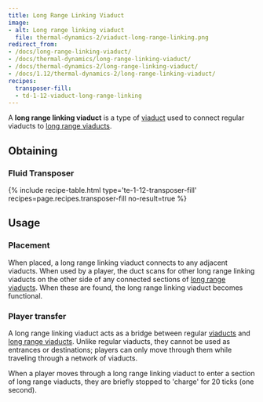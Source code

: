 ```yaml
---
title: Long Range Linking Viaduct
image:
- alt: Long range linking viaduct
  file: thermal-dynamics-2/viaduct-long-range-linking.png
redirect_from:
- /docs/long-range-linking-viaduct/
- /docs/thermal-dynamics/long-range-linking-viaduct/
- /docs/thermal-dynamics-2/long-range-linking-viaduct/
- /docs/1.12/thermal-dynamics-2/long-range-linking-viaduct/
recipes:
  transposer-fill:
  - td-1-12-viaduct-long-range-linking
---
```


A **long range linking viaduct** is a type of [viaduct](/docs/1.12/thermal-dynamics/viaduct/) used to
connect regular viaducts to [long range viaducts](/docs/1.12/thermal-dynamics/long-range-viaduct/).


Obtaining
---------

### Fluid Transposer
{% include recipe-table.html type='te-1-12-transposer-fill' recipes=page.recipes.transposer-fill no-result=true %}


Usage
-----

### Placement
When placed, a long range linking viaduct connects to any adjacent viaducts.
When used by a player, the duct scans for other long range linking viaducts on
the other side of any connected sections of [long range
viaducts](/docs/1.12/thermal-dynamics/long-range-viaduct/). When these are found, the long range
linking viaduct becomes functional.

### Player transfer
A long range linking viaduct acts as a bridge between regular
[viaducts](/docs/1.12/thermal-dynamics/viaduct/) and [long range viaducts](/docs/1.12/thermal-dynamics/long-range-viaduct/).
Unlike regular viaducts, they cannot be used as entrances or destinations;
players can only move through them while traveling through a network of
viaducts.

When a player moves through a long range linking viaduct to enter a section of
long range viaducts, they are briefly stopped to 'charge' for 20 ticks (one
second).

